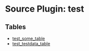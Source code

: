 # Source Plugin: test

## Tables

- [test_some_table](test_some_table.md)
- [test_testdata_table](test_testdata_table.md)